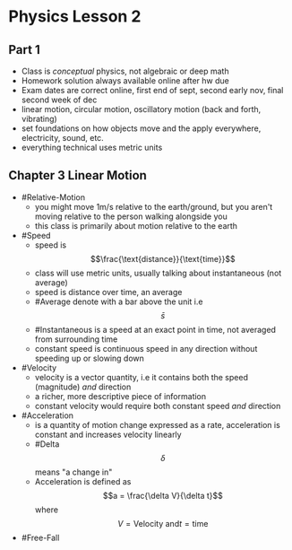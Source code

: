 # Physics Lesson 2
## Part 1
- Class is *conceptual* physics, not algebraic or deep math
- Homework solution always available online after hw due
- Exam dates are correct online, first end of sept, second early nov, final second week of dec
- linear motion, circular motion, oscillatory motion (back and forth, vibrating)
- set foundations on how objects move and the apply everywhere, electricity, sound, etc.
- everything technical uses metric units
## Chapter 3 Linear Motion
- #Relative-Motion
  - you might move 1m/s relative to the earth/ground, but you aren't moving relative to the person walking alongside you
  - this class is primarily about motion relative to the earth
- #Speed
  - speed is $$\frac{\text{distance}}{\text{time}}$$
  - class will use metric units, usually talking about instantaneous (not average)
  - speed is distance over time, an average
  - #Average denote with a bar above the unit i.e $$\bar{s}$$
  - #Instantaneous is a speed at an exact point in time, not averaged from surrounding time
  - constant speed is continuous speed in any direction without speeding up or slowing down
- #Velocity
  - velocity is a vector quantity, i.e it contains both the speed (magnitude) *and* direction
  - a richer, more descriptive piece of information
  - constant velocity would require both constant speed *and* direction
- #Acceleration
  - is a quantity of motion change expressed as a rate, acceleration is constant and increases velocity linearly
  - #Delta $$\delta$$ means "a change in"
  - Acceleration is defined as $$a = \frac{\delta V}{\delta t}$$ where $$V = \text{Velocity and} t = \text{time}$$
- #Free-Fall
